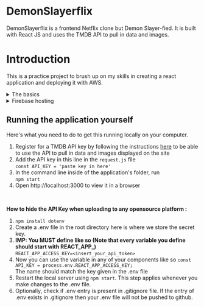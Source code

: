 # DemonSlayerflix
DemonSlayerflix is a frontend Netflix clone but Demon Slayer-fied. It is built with React JS and uses the TMDB API to pull in data and images.

# Introduction
This is a practice project to brush up on my skills in creating a react application and deploying it with AWS. 

<details><summary>The basics</summary>

To create the skeleton of the react-app here are the commands to use (assuming you have node modules installed and up to date) :
1. `npx create-react-app <your-app-name>`   // This will load all the modules you will need
2. `cd <your-app-name>`
3. `npm start`

</details>

<details><summary>Firebase hosting</summary>

After setting up the basic react app we moved to hosting it, this allows us to then create the API key for TMDB as well.
<br>
Since we're hosting this on firebase we created a new project in Firebase and then navigated to setting up the hosting for our app. <br>
Set an appropriate name for you app and then follow the commands listed below - <br>

1. `npm install axios`
2. `npm install firebase`
3. `npm install -g firebase-tools`
4. `firebase login`

--=

After that we build our static site with :

5. `npm run build`

---

Once the build is successful we are ready to initialise the firebase, to do we run the following :

6. `firebase init`

---

This should give us a few options:

<i>Project Setup: </i>

- ? Are you ready to proceed? <b> Yes </b>      <br>

- ? Which Firebase features do you want to set up for this directory? Press Space to select features, then Enter to
confirm your choices. <b> Hosting: Configure files for Firebase Hosting and (optionally) set up GitHub Action deploys </b>  <br>

---

<i>Hosting Setup: </i>
- ? Please select an option: <b> Use an existing project </b>  <br>

- ? What do you want to use as your public directory? <b>build</b> <br>

- ? Configure as a single-page app (rewrite all urls to /index.html)? <b>Yes</b> <br>

- ? Set up automatic builds and deploys with GitHub? <b>No</b> <br>

- ? File build/index.html already exists. Overwrite? <b>No</b> <br>

Finally we can deploy our app using :

7. `firebase deploy`

---

If you make any changes after this to your app remember to rebuild and the re-deploy the app using :
- `npm run build`
- `firebase deploy`

</details>

## Running the application yourself

Here's what you need to do to get this running locally on your computer.

1. Register for a TMDB API key by following the instructions [here](https://developers.themoviedb.org/3) to be able to use the API to pull in data and images displayed on the site
2. Add the API key in this line in the `request.js` file\
`const API_KEY = 'paste key in here'`
3. In the command line inside of the application's folder, run\
`npm start`
4. Open http://localhost:3000 to view it in a browser
<br>

<b> How to hide the API Key when uploading to any opensource platform : </b>
1. `npm install dotenv`
2. Create a .env file in the root directory here is where we store the secret key.
3. <b> IMP: You MUST define like so (Note that every variable you define should start with REACT_APP_)</b>   <br>
`REACT_APP_ACCESS_KEY=<insert_your_api_token>`
4. Now you can use the variable in any of your components like so
`const API_KEY = process.env.REACT_APP_ACCESS_KEY;` <br>
The name should match the key given in the .env file
5.  Restart the local server using  `npm start`. This step applies whenever you make changes to the .env file.
6. Optionally, check if .env entry is present in .gitignore file. If the entry of .env exists in .gitignore then your .env file will not be pushed to github.






